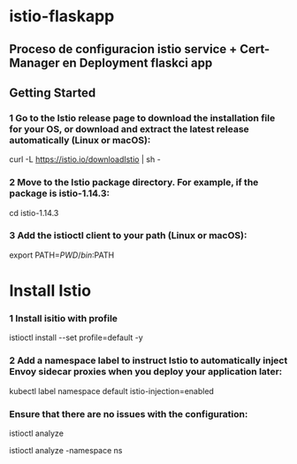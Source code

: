 # istio-flaskapp

## Proceso de configuracion istio service + Cert-Manager en Deployment flaskci app 

## Getting Started


### 1 Go to the Istio release page to download the installation file for your OS, or download and extract the latest release automatically (Linux or macOS):

curl -L https://istio.io/downloadIstio | sh -

### 2 Move to the Istio package directory. For example, if the package is istio-1.14.3:

cd istio-1.14.3

### 3 Add the istioctl client to your path (Linux or macOS):

export PATH=$PWD/bin:$PATH


# Install Istio

### 1 Install isitio with profile

istioctl install --set profile=default -y


### 2 Add a namespace label to instruct Istio to automatically inject Envoy sidecar proxies when you deploy your application later:

kubectl label namespace default istio-injection=enabled

### Ensure that there are no issues with the configuration:

istioctl analyze 

istioctl analyze -namespace ns